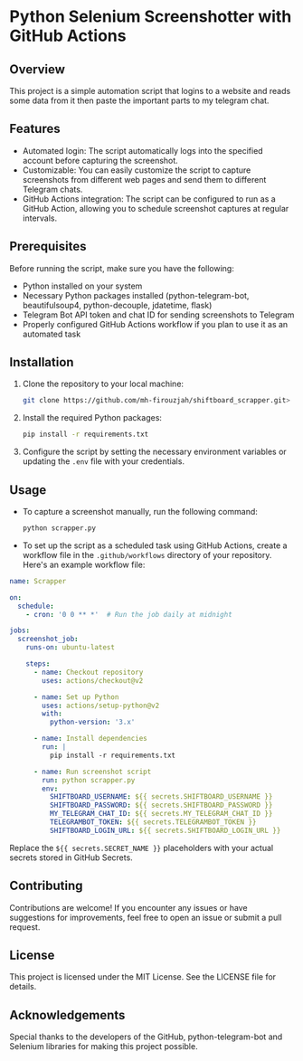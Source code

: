 # Python Selenium Screenshotter with GitHub Actions

## Overview

This project is a simple automation script that logins to a website and reads some data from it then paste the important parts to my telegram chat.

## Features

- Automated login: The script automatically logs into the specified account before capturing the screenshot.
- Customizable: You can easily customize the script to capture screenshots from different web pages and send them to different Telegram chats.
- GitHub Actions integration: The script can be configured to run as a GitHub Action, allowing you to schedule screenshot captures at regular intervals.

## Prerequisites

Before running the script, make sure you have the following:

- Python installed on your system
- Necessary Python packages installed (python-telegram-bot, beautifulsoup4, python-decouple, jdatetime, flask)
- Telegram Bot API token and chat ID for sending screenshots to Telegram
- Properly configured GitHub Actions workflow if you plan to use it as an automated task

## Installation

1. Clone the repository to your local machine:

    ```bash
    git clone https://github.com/mh-firouzjah/shiftboard_scrapper.git>
    ```

2. Install the required Python packages:

    ``` bash
    pip install -r requirements.txt
    ```

3. Configure the script by setting the necessary environment variables or updating the `.env` file with your credentials.

## Usage

- To capture a screenshot manually, run the following command:

    ```bash
    python scrapper.py
    ```

- To set up the script as a scheduled task using GitHub Actions, create a workflow file in the `.github/workflows` directory of your repository. Here's an example workflow file:

```yaml
name: Scrapper

on:
  schedule:
    - cron: '0 0 ** *'  # Run the job daily at midnight

jobs:
  screenshot_job:
    runs-on: ubuntu-latest

    steps:
      - name: Checkout repository
        uses: actions/checkout@v2

      - name: Set up Python
        uses: actions/setup-python@v2
        with:
          python-version: '3.x'

      - name: Install dependencies
        run: |
          pip install -r requirements.txt

      - name: Run screenshot script
        run: python scrapper.py
        env:
          SHIFTBOARD_USERNAME: ${{ secrets.SHIFTBOARD_USERNAME }}
          SHIFTBOARD_PASSWORD: ${{ secrets.SHIFTBOARD_PASSWORD }}
          MY_TELEGRAM_CHAT_ID: ${{ secrets.MY_TELEGRAM_CHAT_ID }}
          TELEGRAMBOT_TOKEN: ${{ secrets.TELEGRAMBOT_TOKEN }}
          SHIFTBOARD_LOGIN_URL: ${{ secrets.SHIFTBOARD_LOGIN_URL }}
```

Replace the `${{ secrets.SECRET_NAME }}` placeholders with your actual secrets stored in GitHub Secrets.

## Contributing

Contributions are welcome! If you encounter any issues or have suggestions for improvements, feel free to open an issue or submit a pull request.

## License

This project is licensed under the MIT License. See the LICENSE file for details.

## Acknowledgements

Special thanks to the developers of the GitHub, python-telegram-bot and Selenium libraries for making this project possible.

